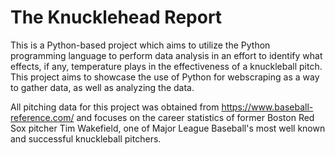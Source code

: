 # The Knucklehead Report

This is a Python-based project which aims to utilize the Python programming language to perform data analysis in an effort to identify what effects, if any, temperature plays in the effectiveness of a knuckleball pitch. This project aims to showcase the use of Python for webscraping as a way to gather data, as well as analyzing the data.

All pitching data for this project was obtained from https://www.baseball-reference.com/ and focuses on the career statistics of former Boston Red Sox pitcher Tim Wakefield, one of Major League Baseball's most well known and successful knuckleball pitchers.